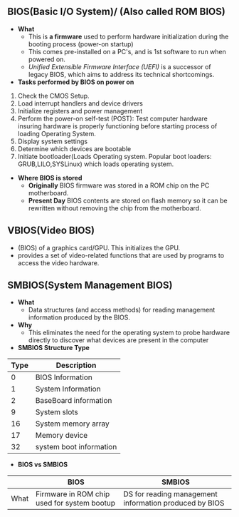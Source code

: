 ## BIOS(Basic I/O System)/ (Also called ROM BIOS)
- **What**
  - This is **a firmware** used to perform hardware initialization during the booting process (power-on startup)
  - This comes pre-installed on a PC's, and is 1st software to run when powered on.
  - *Unified Extensible Firmware Interface (UEFI)* is a successor of legacy BIOS, which aims to address its technical shortcomings.
- **Tasks performed by BIOS on power on**
1. Check the CMOS Setup.
2. Load interrupt handlers and device drivers   
3. Initialize registers and power management    
4. Perform the power-on self-test (POST): Test computer hardware insuring hardware is properly functioning before starting process of loading Operating System.
5. Display system settings    
6. Determine which devices are bootable    
7. Initiate bootloader(Loads Operating system. Popular boot loaders: GRUB,LILO,SYSLinux) which loads operating system.
- **Where BIOS is stored**
  - **Originally** BIOS firmware was stored in a ROM chip on the PC motherboard.
  - **Present Day** BIOS contents are stored on flash memory so it can be rewritten without removing the chip from the motherboard.  
    
## VBIOS(Video BIOS)
- (BIOS) of a graphics card/GPU. This initializes the GPU.
- provides a set of video-related functions that are used by programs to access the video hardware.

## SMBIOS(System Management BIOS)
- **What**
  - Data structures (and access methods) for reading management information produced by the BIOS.
- **Why**
  - This eliminates the need for the operating system to probe hardware directly to discover what devices are present in the computer
- **SMBIOS Structure Type**

| Type | Description |
| --- | --- |
| 0 | BIOS Information |
| 1 | System Information |
| 2 | BaseBoard information |
| 9 | System slots |
| 16 | System memory array |
| 17 | Memory device |
| 32 | system boot information |

-  **BIOS vs SMBIOS**

| | BIOS | SMBIOS |
| --- | --- | --- |
| What | Firmware in ROM chip used for system bootup | DS for reading management information produced by BIOS |
